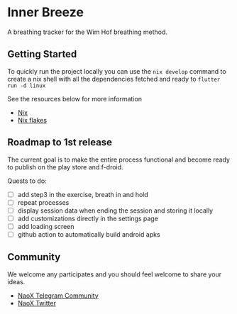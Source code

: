 # Inner Breeze

A breathing tracker for the Wim Hof breathing method.

## Getting Started

To quickly run the project locally you can use the ```nix develop``` command to create a nix shell with all the dependencies fetched and ready to ```flutter run -d linux```

See the resources below for more information

 - [Nix](https://nixos.org/)
 - [Nix flakes](https://nixos.wiki/wiki/Flakes)


## Roadmap to 1st release
The current goal is to make the entire process functional and become ready to publish on the play store and f-droid. 

Quests to do:
- [ ] add step3 in the exercise, breath in and hold
- [ ] repeat processes
- [ ] display session data when ending the session and storing it locally
- [ ] add customizations directly in the settings page
- [ ] add loading screen
- [ ] github action to automatically build android apks

## Community
We welcome any participates and you should feel welcome to share your ideas.

- [NaoX Telegram Community](https://t.me/naoxio)
- [NaoX Twitter](https://twitter.com/naox_io)
